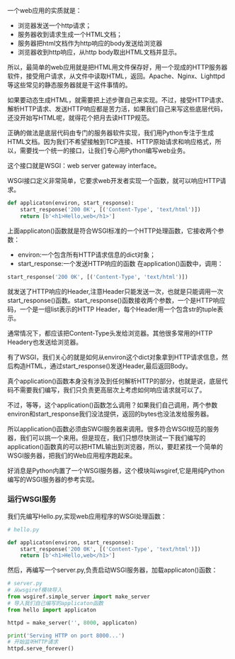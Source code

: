 一个web应用的实质就是：
- 浏览器发送一个http请求；
- 服务器收到请求生成一个HTML文档；
- 服务器把html文档作为http响应的body发送给浏览器
- 浏览器收到http响应，从http body取出HTML文档并显示。

所以，最简单的web应用就是把HTML用文件保存好，用一个现成的HTTP服务器软件，接受用户请求，从文件中读取HTML，返回。Apache、Nginx、Lighttpd等这些常见的静态服务器就是干这件事情的。

如果要动态生成HTML，就需要把上述步骤自己来实现。不过，接受HTTP请求、解析HTTP请求、发送HTTP响应都是苦力活，如果我们自己来写这些底层代码，还没开始写HTML呢，就得花个把月去读HTTP规范。

正确的做法是底层代码由专门的服务器软件实现，我们用Python专注于生成HTML文档。因为我们不希望接触到TCP连接、HTTP原始请求和响应格式，所以，需要找一个统一的接口，让我们专心用Python编写web业务。

这个接口就是WSGI：web server gateway interface。

WSGI接口定义非常简单，它要求web开发者实现一个函数，就可以响应HTTP请求。
```Python
def applicaton(environ, start_response):
    start_response('200 0K', [('Content-Type', 'text/html')])
    return [b'<h1>Hello,web</h1>']
```
上面applicaton()函数就是符合WSGI标准的一个HTTP处理函数，它接收两个参数：
- environ:一个包含所有HTTP请求信息的dict对象；
- start_response:一个发送HTTP响应的函数
在application()函数中，调用：
```Python
start_response('200 0K', [('Content-Type', 'text/html')])
```
就发送了HTTP响应的Header,注意Header只能发送一次，也就是只能调用一次start_response()函数。start_response()函数接收两个参数，一个是HTTP响应码，一个是一组list表示的HTTP Header，每个Header用一个包含str的tuple表示。

通常情况下，都应该把Content-Type头发给浏览器。其他很多常用的HTTP Headery也发送给浏览器。

有了WSGI，我们关心的就是如何从environ这个dict对象拿到HTTP请求信息，然后构造HTML，通过start_response()发送Header,最后返回Body。

真个application()函数本身没有涉及到任何解析HTTP的部分，也就是说，底层代码不需要我们编写，我们只负责更高层次上考虑如何响应请求就可以了。

不过，等等，这个application()函数怎么调用？如果我们自己调用，两个参数environ和start_response我们没法提供，返回的bytes也没法发给服务器。

所以application()函数必须由SWGI服务器来调用。很多符合WSGI规范的服务器，我们可以挑一个来用。但是现在，我们只想尽快测试一下我们编写的application()函数真的可以把HTML输出到浏览器，所以，要赶紧找一个简单的WSGI服务器，把我们的Web应用程序跑起来。

好消息是Python内置了一个WSGI服务器，这个模块叫wsgiref,它是用纯Python编写的WSGI服务器的参考实现。

### 运行WSGI服务
我们先编写Hello.py,实现web应用程序的WSGI处理函数：
```Python
# hello.py

def applicaton(environ, start_response):
    start_response('200 0K', [('Content-Type', 'text/html')])
    return [b'<h1>Hello,web</h1>']
```

然后，再编写一个server.py,负责启动WSGI服务器，加载applicaton()函数：
```Python
# server.py
# 从wsgiref模块导入
from wsgiref.simple_server import make_server
# 导入我们自己编写的applicaton函数
from hello import applicaton

httpd = make_server('', 8000, applicaton)

print('Serving HTTP on port 8000...')
# 开始监听HTTP请求
httpd.serve_forever()
```

